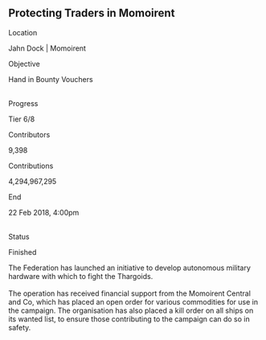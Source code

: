 ## Protecting Traders in Momoirent

Location

Jahn Dock \| Momoirent

Objective

Hand in Bounty Vouchers

\
Progress

Tier 6/8

Contributors

9,398

Contributions

4,294,967,295

End

22 Feb 2018, 4:00pm

\
Status

Finished

The Federation has launched an initiative to develop autonomous military
hardware with which to fight the Thargoids.\
\
The operation has received financial support from the Momoirent Central
and Co, which has placed an open order for various commodities for use
in the campaign. The organisation has also placed a kill order on all
ships on its wanted list, to ensure those contributing to the campaign
can do so in safety.
